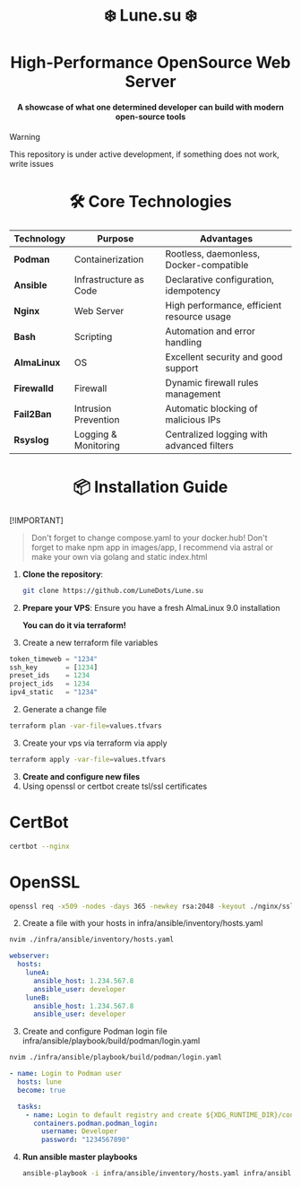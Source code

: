 <div align="center">
    <h1>❄️  Lune.su  ❄️</h1>
    <h3></h3>
</div>

<div align="center">
    <h1>High-Performance OpenSource Web Server</h1>
    <h4>A showcase of what one determined developer can build with modern open-source tools</h4>
</div>

> [!WARNING]
> This repository is under active development, if something does not work, write issues

<div align="center">
    <h1>🛠️ Core Technologies</h1>
    <h3></h3>
</div>

| Technology     | Purpose                | Advantages                                 |
| -------------- | ---------------------- | ------------------------------------------ |
| **Podman**     | Containerization       | Rootless, daemonless, Docker-compatible    |
| **Ansible**    | Infrastructure as Code | Declarative configuration, idempotency     |
| **Nginx**      | Web Server             | High performance, efficient resource usage |
| **Bash**       | Scripting              | Automation and error handling              |
| **AlmaLinux** | OS                     | Excellent security and good support        |
| **Firewalld**   | Firewall               | Dynamic firewall rules management                    |
| **Fail2Ban**   | Intrusion Prevention               | Automatic blocking of malicious IPs                    |
| **Rsyslog**   | Logging & Monitoring               | Centralized logging with advanced filters                    |

<div align="center">
    <h1>📦 Installation Guide</h1>
    <h3></h3>
</div>

[!IMPORTANT]
>Don't forget to change compose.yaml to your docker.hub!
>Don't forget to make npm app in images/app, I recommend via astral or make your own via golang and static index.html

1.  **Clone the repository**:
    ```bash
    git clone https://github.com/LuneDots/Lune.su
    ```

2.  **Prepare your VPS**:
    Ensure you have a fresh AlmaLinux 9.0 installation

    **You can do it via terraform!**
  1. Create a new terraform file variables
  ```terraform
  token_timeweb = "1234"
  ssh_key       = [1234]
  preset_ids    = 1234
  project_ids   = 1234
  ipv4_static   = "1234"
  ```

  2. Generate a change file
  ```bash
  terraform plan -var-file=values.tfvars
  ```

  3. Create your vps via terraform via apply
  ```bash
  terraform apply -var-file=values.tfvars
  ```

3.  **Create and configure new files**
  1. Using openssl or certbot create tsl/ssl certificates
  # CertBot
  ```bash
  certbot --nginx
  ```
  # OpenSSL
  ```bash
  openssl req -x509 -nodes -days 365 -newkey rsa:2048 -keyout ./nginx/ssl/cert.key -out ./nginx/ssl/cert.pem -subj "/CN=domain.com"
  ```

  2. Create a file with your hosts in infra/ansible/inventory/hosts.yaml
  ```bash
  nvim ./infra/ansible/inventory/hosts.yaml
  ```

  ```yaml
  webserver:
    hosts:
      luneA:
        ansible_host: 1.234.567.8
        ansible_user: developer
      luneB:
        ansible_host: 1.234.567.8
        ansible_user: developer
  ```

  3. Create and configure Podman login file infra/ansible/playbook/build/podman/login.yaml
  ```bash
  nvim ./infra/ansible/playbook/build/podman/login.yaml
  ```

  ```yaml
  - name: Login to Podman user
    hosts: lune
    become: true

    tasks:
      - name: Login to default registry and create ${XDG_RUNTIME_DIR}/containers/auth.json
        containers.podman.podman_login:
          username: Developer
          password: "1234567890"
  ```

4.  **Run ansible master playbooks**
    ```bash
    ansible-playbook -i infra/ansible/inventory/hosts.yaml infra/ansible/playbook/master.yaml -e PROJECT_DIR=YOUR_DIRECTORY
    ```
